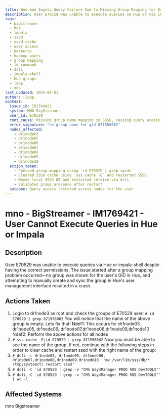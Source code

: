 ```yaml
---
title: Hue and Impala Query Failure Due to Missing Group Mapping for User E70529
description: User E70529 was unable to execute queries on Hue or via impala-shell due to a missing group name mapping in the system. The issue was resolved by clearing the SSSD cache and restarting the service across all affected nodes.
tags:
  - bigstreamer
  - hue
  - impala
  - sssd
  - sssd cache
  - user access
  - kerberos
  - hadoop users
  - group mapping
  - id command
  - dcli
  - impala-shell
  - hue groups
  - ldap
  - mno
last_updated: 2025-05-01
author: ilpap
context:
  issue_id: IM1769421
  system: MNO BigStreamer
  user_id: E70529
  root_cause: Missing group name mapping in SSSD, causing query access failure in Hue and Impala
  error_signature: "no group name for gid 871556062"
  nodes_affected:
    - dr1node03
    - dr1node05
    - dr1node06
    - dr1node07
    - dr1node08
    - dr1node09
    - dr1node10
  action_taken:
    - Checked group mapping using `id E70529 | grep <gid>`
    - Cleared SSSD cache using `sss_cache -E` and restarted SSSD
    - Moved local SSSD DB and restarted service via dcli
    - Validated group presence after restart
  outcome: Query access restored across nodes for the user
---
```

# mno - BigStreamer - IM1769421 - User Cannot Execute Queries in Hue or Impala
## Description
User E70529 was unable to execute queries via Hue or impala-shell despite having the correct permissions. The issue started after a group mapping problem occurred—no group was shown for the user's GID in Hue, and attempting to manually create and sync the group in Hue's user management interface resulted in a crash.
## Actions Taken
1. Login to dr1node3 as root and check the groups of E70529 user:
`# id E70529 | grep 871556062`
You will notice that the name of the above group is empty.
Lets fix that!
Ndef1: This occurs for dr1node03, dr1node05, dr1node06, dr1node07,dr1node08,dr1node09,dr1node10
Ndef2: Perform the above actions for all nodes
2. `# sss_cache -E;id E70529 | grep 871556062`
Now you must be able to see the name of the group. If not, continue with the following steps in order to clear cache and restart sssd with the right name of the group:
1.  `# dcli -c dr1node03, dr1node05, dr1node06, dr1node07,dr1node08,dr1node09.dr1node10  'mv /var/lib/sss/db/* /tmp;systemctl restart sssd'`
2.  `# dcli -C 'id E70529 | grep -v "CMS Way4Manager PROD RDS DevTOOLS"'`
3.  `# dcli -C 'id E70529 | grep -v "CMS Way4Manager PROD RDS DevTOOLS"' | wc -l`
## Affected Systems
mno Bigstreamer